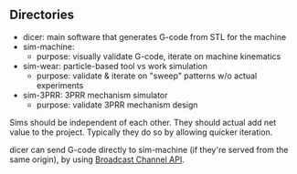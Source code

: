 

## Directories

* dicer: main software that generates G-code from STL for the machine
* sim-machine:
  * purpose: visually validate G-code, iterate on machine kinematics
* sim-wear: particle-based tool vs work simulation
  * purpose: validate & iterate on "sweep" patterns w/o actual experiments
* sim-3PRR: 3PRR mechanism simulator
  * purpose: validate 3PRR mechanism design

Sims should be independent of each other.
They should actual add net value to the project.
Typically they do so by allowing quicker iteration.

dicer can send G-code directly to sim-machine (if they're served from the same origin),
by using [Broadcast Channel API](https://developer.mozilla.org/en-US/docs/Web/API/Broadcast_Channel_API).
